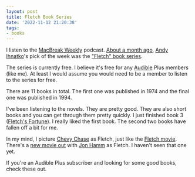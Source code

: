 ```yaml
---
layout: post
title: Fletch Book Series
date: '2022-11-12 21:20:38'
tags:
- books
---
```


I listen to the [MacBreak Weekly](https://twit.tv/shows/macbreak-weekly) podcast. [About a month ago](https://twit.tv/shows/macbreak-weekly/episodes/838?autostart=false), [Andy Ihnatko](https://twitter.com/ihnatko)'s pick of the week was the ["Fletch" book series](https://www.audible.com/series/The-Fletch-Audiobooks/B07CMMQ46L).

The series is currently free. I believe it's free for any [Audible](https://www.audible.com) Plus members (like me). At least I would assume you would need to be a member to listen to the series for free.

There are 11 books in total. The first one was published in 1974 and the final one was published in 1994. &nbsp;

I've been listening to the novels. They are pretty good. They are also short books and you can get through them pretty quickly. I just finished book 3 ([Fletch's Fortune](https://www.audible.com/pd/Fletchs-Fortune-Audiobook/B07FXLVBS8?qid=1668129977&sr=1-1&ref=a_search_c3_lProduct_1_1&pf_rd_p=83218cca-c308-412f-bfcf-90198b687a2f&pf_rd_r=CXQVV4J1J70TPB81KFM4)). I really liked the first book. The second two books have fallen off a bit for me. &nbsp;

In my mind, I picture [Chevy Chase](https://en.wikipedia.org/wiki/Chevy_Chase) as Fletch, just like the [Fletch movie](https://en.wikipedia.org/wiki/Fletch_(film)). There's a [new movie out](https://en.wikipedia.org/wiki/Confess,_Fletch) with [Jon Hamm](https://en.wikipedia.org/wiki/Jon_Hamm) as Fletch. I haven't seen that one yet.

If you're an Audible Plus subscriber and looking for some good books, check these out.

